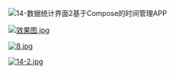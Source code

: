 ![14-数据统计界面2](https://github.com/user-attachments/assets/8976b77c-4796-4ed9-9165-6b566b0b3f28)基于Compose的时间管理APP

[![效果图.jpg](https://i.postimg.cc/XJX33QJv/1.jpg)](https://postimg.cc/ZBkXxP6k)

[![8.jpg](https://i.postimg.cc/T3H7LpML/8.jpg)](https://postimg.cc/w1LcnxBg)

[![14-2.jpg](https://i.postimg.cc/wTNTbsFH/14-2.jpg)](https://postimg.cc/gnYWxjfB)
